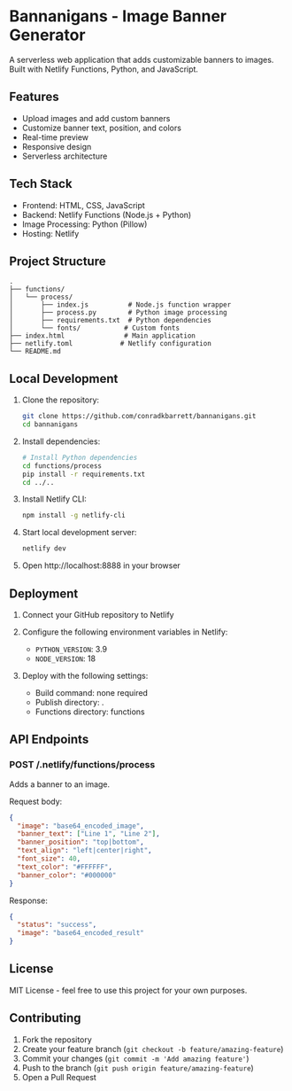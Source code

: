 # Bannanigans - Image Banner Generator

A serverless web application that adds customizable banners to images. Built with Netlify Functions, Python, and JavaScript.

## Features

- Upload images and add custom banners
- Customize banner text, position, and colors
- Real-time preview
- Responsive design
- Serverless architecture

## Tech Stack

- Frontend: HTML, CSS, JavaScript
- Backend: Netlify Functions (Node.js + Python)
- Image Processing: Python (Pillow)
- Hosting: Netlify

## Project Structure

```
.
├── functions/
│   └── process/
│       ├── index.js          # Node.js function wrapper
│       ├── process.py        # Python image processing
│       ├── requirements.txt  # Python dependencies
│       └── fonts/           # Custom fonts
├── index.html               # Main application
├── netlify.toml            # Netlify configuration
└── README.md
```

## Local Development

1. Clone the repository:
   ```bash
   git clone https://github.com/conradkbarrett/bannanigans.git
   cd bannanigans
   ```

2. Install dependencies:
   ```bash
   # Install Python dependencies
   cd functions/process
   pip install -r requirements.txt
   cd ../..
   ```

3. Install Netlify CLI:
   ```bash
   npm install -g netlify-cli
   ```

4. Start local development server:
   ```bash
   netlify dev
   ```

5. Open http://localhost:8888 in your browser

## Deployment

1. Connect your GitHub repository to Netlify
2. Configure the following environment variables in Netlify:
   - `PYTHON_VERSION`: 3.9
   - `NODE_VERSION`: 18

3. Deploy with the following settings:
   - Build command: none required
   - Publish directory: .
   - Functions directory: functions

## API Endpoints

### POST /.netlify/functions/process

Adds a banner to an image.

Request body:
```json
{
  "image": "base64_encoded_image",
  "banner_text": ["Line 1", "Line 2"],
  "banner_position": "top|bottom",
  "text_align": "left|center|right",
  "font_size": 40,
  "text_color": "#FFFFFF",
  "banner_color": "#000000"
}
```

Response:
```json
{
  "status": "success",
  "image": "base64_encoded_result"
}
```

## License

MIT License - feel free to use this project for your own purposes.

## Contributing

1. Fork the repository
2. Create your feature branch (`git checkout -b feature/amazing-feature`)
3. Commit your changes (`git commit -m 'Add amazing feature'`)
4. Push to the branch (`git push origin feature/amazing-feature`)
5. Open a Pull Request
